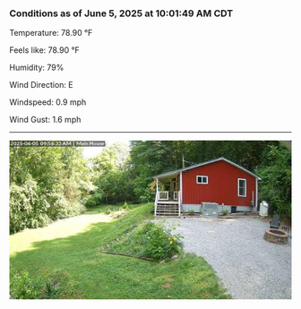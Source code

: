 ### Conditions as of June 5, 2025 at 10:01:49 AM CDT 

Temperature: 78.90 &deg;F

Feels like: 78.90 &deg;F

Humidity: 79%

Wind Direction: E

Windspeed: 0.9 mph

Wind Gust: 1.6 mph

---

<img src="./images/latest.jpeg"/>

